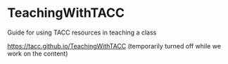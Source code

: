 # TeachingWithTACC

Guide for using TACC resources in teaching a class

https://tacc.github.io/TeachingWithTACC (temporarily turned off while we work on the content)
